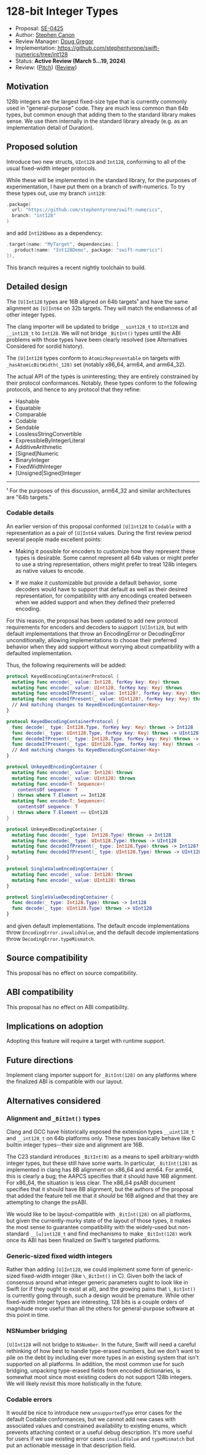 # 128-bit Integer Types

* Proposal: [SE-0425](0425-int128.md)
* Author: [Stephen Canon](https://github.com/stephentyrone)
* Review Manager: [Doug Gregor](https://github.com/DougGregor)
* Implementation: https://github.com/stephentyrone/swift-numerics/tree/int128
* Status: **Active Review (March 5...19, 2024)**
* Review: ([Pitch](https://forums.swift.org/t/pitch-128-bit-integer-types/70188)) ([Review](https://forums.swift.org/t/se-0425-128-bit-integer-types/70456))

## Motivation

128b integers are the largest fixed-size type that is currently commonly
used in "general-purpose" code. They are much less common than 64b types,
but common enough that adding them to the standard library makes sense.
We use them internally in the standard library already (e.g. as an 
implementation detail of Duration).

## Proposed solution

Introduce two new structs, `UInt128` and `Int128`, conforming to all of the
usual fixed-width integer protocols.

While these will be implemented in the standard library, for the purposes of
experimentation, I have put them on a branch of swift-numerics. To try these
types out, use my branch `int128`:
```swift
.package(
  url: "https://github.com/stephentyrone/swift-numerics",
  branch: "int128"
)
```
and add `Int128Demo` as a dependency:
```swift
.target(name: "MyTarget", dependencies: [
  .product(name: "Int128Demo", package: "swift-numerics")
]),
```
This branch requires a recent nightly toolchain to build.

## Detailed design

The `[U]Int128` types are 16B aligned on 64b targets¹ and have the same
alignment as `[U]Int64` on 32b targets. They will match the endianness of
all other integer types.

The clang importer will be updated to bridge `__uint128_t` to `UInt128` and
`__int128_t` to `Int128`. We will not bridge `_BitInt()` types until
the ABI problems with those types have been clearly resolved (see Alternatives
Considered for sordid history).

The `[U]Int128` types conform to `AtomicRepresentable` on targets with
`_hasAtomicBitWidth(_128)` set (notably x86\_64, arm64, and arm64\_32).

The actual API of the types is uninteresting; they are entirely constrained by
their protocol conformances. Notably, these types conform to the following
protocols, and hence to any protocol that they refine:

- Hashable
- Equatable
- Comparable
- Codable
- Sendable
- LosslessStringConvertible
- ExpressibleByIntegerLiteral
- AdditiveArithmetic
- [Signed]Numeric
- BinaryInteger
- FixedWidthInteger
- [Unsigned|Signed]Integer

-------
¹ For the purposes of this discussion, arm64\_32 and similar architectures
are "64b targets."

### Codable details

An earlier version of this proposal conformed `[U]Int128` to `Codable`
with a representation as a pair of `[U]Int64` values. During the first review
period several people made excellent points:

- Making it possible for encoders to customize how they represent these types
is desirable. Some cannot represent all 64b values or might prefer to use a
string representation, others might prefer to treat 128b integers as native
values to encode.

- If we make it customizable but provide a default behavior, some decoders 
would have to support that default as well as their desired representation,
for compatibility with any encodings created between when we added support
and when they defined their preferred encoding.

For this reason, the proposal has been updated to add new protocol requirements
for encoders and decoders to support `[U]Int128`, but with default
implementations that throw an EncodingError or DecodingError unconditionally,
allowing implementations to choose their preferred behavior when they add
support without worrying about compatibility with a defaulted implementation.

Thus, the following requirements will be added:
```swift
protocol KeyedEncodingContainerProtocol {
  mutating func encode(_ value: Int128, forKey key: Key) throws
  mutating func encode(_ value: UInt128, forKey key: Key) throws
  mutating func encodeIfPresent(_ value: Int128?, forKey key: Key) throws
  mutating func encodeIfPresent(_ value: UInt128?, forKey key: Key) throws
  // And matching changes to KeyedEncodingContainer<Key>
}

protocol KeyedDecodingContainerProtocol {
  func decode(_ type: Int128.Type, forKey key: Key) throws -> Int128
  func decode(_ type: UInt128.Type, forKey key: Key) throws -> UInt128
  func decodeIfPresent(_ type: Int128.Type, forKey key: Key) throws -> Int128?
  func decodeIfPresent(_ type: UInt128.Type, forKey key: Key) throws -> UInt128?
  // And matching changes to KeyedDecodingContainer<Key>
}

protocol UnkeyedEncodingContainer {
  mutating func encode(_ value: Int128) throws
  mutating func encode(_ value: UInt128) throws
  mutating func encode<T: Sequence>(
    contentsOf sequence: T
  ) throws where T.Element == Int128
  mutating func encode<T: Sequence>(
    contentsOf sequence: T
  ) throws where T.Element == UInt128
}

protocol UnkeyedDecodingContainer {
  mutating func decode(_ type: Int128.Type) throws -> Int128
  mutating func decode(_ type: UInt128.Type) throws -> UInt128
  mutating func decodeIfPresent(_ type: Int128.Type) throws -> Int128?
  mutating func decodeIfPresent(_ type: UInt128.Type) throws -> UInt128?
}

protocol SingleValueEncodingContainer {
  mutating func encode(_ value: Int128) throws
  mutating func encode(_ value: UInt128) throws
}

protocol SingleValueDecodingContainer {
  func decode(_ type: Int128.Type) throws -> Int128
  func decode(_ type: UInt128.Type) throws -> UInt128
}
```
and given default implementations. The default encode implementations throw
`EncodingError.invalidValue`, and the default decode implementations throw
`DecodingError.typeMismatch`.

## Source compatibility

This proposal has no effect on source compatibility.

## ABI compatibility

This proposal has no effect on ABI compatibility.

## Implications on adoption

Adopting this feature will require a target with runtime support.

## Future directions

Implement clang importer support for `_BitInt(128)` on any platforms where
the finalized ABI is compatible with our layout.

## Alternatives considered

### Alignment and `_BitInt()` types
Clang and GCC have historically exposed the extension types `__uint128_t` and
`__int128_t` on 64b platforms only. These types basically behave like C
builtin integer types--their size and alignment are 16B.

The C23 standard introduces `_BitInt(N)` as a means to spell arbitrary-width
integer types, but these still have some warts. In particular, `_BitInt(128)`
as implemented in clang has 8B alignment on x86\_64 and arm64. For arm64,
this is clearly a bug; the AAPCS specifies that it should have 16B alignment.
For x86\_64, the situation is less clear. The x86\_64 psABI document specifies
that it should have 8B alignment, but the authors of the proposal that added
the feature tell me that it _should_ be 16B aligned and that they are 
attempting to change the psABI.

We would like to be layout-compatible with `_BitInt(128)` on all platforms,
but given the currently-murky state of the layout of those types, it makes
the most sense to guarantee compatibility with the widely-used but non-
standard `__[u]int128_t` and find mechanisms to make `_BitInt(128)` work
once its ABI has been finalized on Swift's targeted platforms.

### Generic-sized fixed width integers
Rather than adding `[U]Int128`, we could implement some form of generic-
sized fixed-width integer (like `\_BitInt()` in C). Given both the lack
of consensus around what integer generic parameters ought to look like in
Swift (or if they ought to exist at all), and the growing pains that 
`\_BitInt()` is currently going through, such a design would be premature.
While other fixed-width integer types are interesting, 128 bits is a couple
orders of magnitude more useful than all the others for general-purpose
software at this point in time.

### NSNumber bridging
`[U]Int128` will not bridge to `NSNumber`. In the future, Swift will need
a careful rethinking of how best to handle type-erased numbers, but we don't
want to pile on the debt by including ever more types in an existing system
that isn't supported on all platforms. In addition, the most common use for
such bridging, unpacking type-erased fields from encoded dictionaries, is
somewhat moot since most existing coders do not support 128b integers. We
will likely revisit this more holistically in the future.

### Codable errors
It would be nice to introduce new `unsupportedType` error cases for the
default Codable conformances, but we cannot add new cases with associated
values and constrained availability to existing enums, which prevents
attaching context or a useful debug description. It's more useful for users
if we use existing error cases `invalidValue` and `typeMismatch` but put an
actionable message in that description field.
